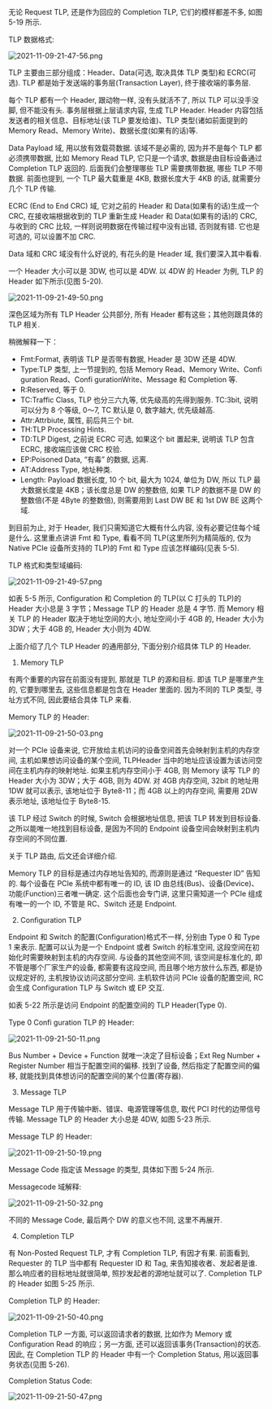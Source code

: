 
无论 Request TLP, 还是作为回应的 Completion TLP, 它们的模样都差不多, 如图 5-19 所示. 

TLP 数据格式:

![2021-11-09-21-47-56.png](./images/2021-11-09-21-47-56.png)

TLP 主要由三部分组成：Header、Data(可选, 取决具体 TLP 类型)和 ECRC(可选). TLP 都是始于发送端的事务层(Transaction Layer), 终于接收端的事务层. 

每个 TLP 都有一个 Header, 跟动物一样, 没有头就活不了, 所以 TLP 可以没手没脚, 但不能没有头. 事务层根据上层请求内容, 生成 TLP Header. Header 内容包括发送者的相关信息、目标地址(该 TLP 要发给谁)、TLP 类型(诸如前面提到的 Memory Read、Memory Write)、数据长度(如果有的话)等. 

Data Payload 域, 用以放有效载荷数据. 该域不是必需的, 因为并不是每个 TLP 都必须携带数据, 比如 Memory Read TLP, 它只是一个请求, 数据是由目标设备通过 Completion TLP 返回的. 后面我们会整理哪些 TLP 需要携带数据, 哪些 TLP 不带数据. 前面也提到, 一个 TLP 最大载重是 4KB, 数据长度大于 4KB 的话, 就需要分几个 TLP 传输. 

ECRC (End to End CRC) 域, 它对之前的 Header 和 Data(如果有的话)生成一个 CRC, 在接收端根据收到的 TLP 重新生成 Header 和 Data(如果有的话)的 CRC, 与收到的 CRC 比较, 一样则说明数据在传输过程中没有出错, 否则就有错. 它也是可选的, 可以设置不加 CRC. 

Data 域和 CRC 域没有什么好说的, 有花头的是 Header 域, 我们要深入其中看看. 

一个 Header 大小可以是 3DW, 也可以是 4DW. 以 4DW 的 Header 为例, TLP 的 Header 如下所示(见图 5-20). 

![2021-11-09-21-49-50.png](./images/2021-11-09-21-49-50.png)

深色区域为所有 TLP Header 公共部分, 所有 Header 都有这些；其他则跟具体的 TLP 相关. 

稍微解释一下：

* Fmt:Format, 表明该 TLP 是否带有数据, Header 是 3DW 还是 4DW. 
* Type:TLP 类型, 上一节提到的, 包括 Memory Read、Memory Write、Confi guration Read、Confi gurationWrite、Message 和 Completion 等. 
* R:Reserved, 等于 0. 
* TC:Traffic Class, TLP 也分三六九等, 优先级高的先得到服务. TC:3bit, 说明可以分为 8 个等级, 0～7, TC 默认是 0, 数字越大, 优先级越高. 
* Attr:Attrbiute, 属性, 前后共三个 bit. 
* TH:TLP Processing Hints. 
* TD:TLP Digest, 之前说 ECRC 可选, 如果这个 bit 置起来, 说明该 TLP 包含 ECRC, 接收端应该做 CRC 校验. 
* EP:Poisoned Data, “有毒” 的数据, 远离. 
* AT:Address Type, 地址种类. 
* Length: Payload 数据长度, 10 个 bit, 最大为 1024, 单位为 DW, 所以 TLP 最大数据长度是 4KB；该长度总是 DW 的整数倍, 如果 TLP 的数据不是 DW 的整数倍(不是 4Byte 的整数倍), 则需要用到 Last DW BE 和 1st DW BE 这两个域. 

到目前为止, 对于 Header, 我们只需知道它大概有什么内容, 没有必要记住每个域是什么. 这里重点讲讲 Fmt 和 Type, 看看不同 TLP(这里所列为精简版的, 仅为 Native PCIe 设备所支持的 TLP)的 Fmt 和 Type 应该怎样编码(见表 5-5). 

TLP 格式和类型域编码:

![2021-11-09-21-49-57.png](./images/2021-11-09-21-49-57.png)

如表 5-5 所示, Configuration 和 Completion 的 TLP(以 C 打头的 TLP)的 Header 大小总是 3 字节；Message TLP 的 Header 总是 4 字节. 而 Memory 相关 TLP 的 Header 取决于地址空间的大小, 地址空间小于 4GB 的, Header 大小为 3DW；大于 4GB 的, Header 大小则为 4DW. 

上面介绍了几个 TLP Header 的通用部分, 下面分别介绍具体 TLP 的 Header. 

1. Memory TLP

有两个重要的内容在前面没有提到, 那就是 TLP 的源和目标. 即该 TLP 是哪里产生的, 它要到哪里去, 这些信息都是包含在 Header 里面的. 因为不同的 TLP 类型, 寻址方式不同, 因此要结合具体 TLP 来看. 

Memory TLP 的 Header:

![2021-11-09-21-50-03.png](./images/2021-11-09-21-50-03.png)

对一个 PCIe 设备来说, 它开放给主机访问的设备空间首先会映射到主机的内存空间, 主机如果想访问设备的某个空间, TLPHeader 当中的地址应该设置为该访问空间在主机内存的映射地址. 如果主机内存空间小于 4GB, 则 Memory 读写 TLP 的 Header 大小为 3DW；大于 4GB, 则为 4DW. 对 4GB 内存空间, 32bit 的地址用 1DW 就可以表示, 该地址位于 Byte8-11；而 4GB 以上的内存空间, 需要用 2DW 表示地址, 该地址位于 Byte8-15. 

该 TLP 经过 Switch 的时候, Switch 会根据地址信息, 把该 TLP 转发到目标设备. 之所以能唯一地找到目标设备, 是因为不同的 Endpoint 设备空间会映射到主机内存空间的不同位置. 

关于 TLP 路由, 后文还会详细介绍. 

Memory TLP 的目标是通过内存地址告知的, 而源则是通过 “Requester ID” 告知的. 每个设备在 PCIe 系统中都有唯一的 ID, 该 ID 由总线(Bus)、设备(Device)、功能(Function)三者唯一确定. 这个后面也会专门讲, 这里只需知道一个 PCIe 组成有唯一的一个 ID, 不管是 RC、Switch 还是 Endpoint. 

2. Configuration TLP

Endpoint 和 Switch 的配置(Configuration)格式不一样, 分别由 Type 0 和 Type 1 来表示. 配置可以认为是一个 Endpoint 或者 Switch 的标准空间, 这段空间在初始化时需要映射到主机的内存空间. 与设备的其他空间不同, 该空间是标准化的, 即不管是哪个厂家生产的设备, 都需要有这段空间, 而且哪个地方放什么东西, 都是协议规定好的, 主机按协议访问这部分空间. 主机软件访问 PCIe 设备的配置空间, RC 会生成 Configuration TLP 与 Switch 或 EP 交互. 

如表 5-22 所示是访问 Endpoint 的配置空间的 TLP Header(Type 0). 

Type 0 Confi guration TLP 的 Header:

![2021-11-09-21-50-11.png](./images/2021-11-09-21-50-11.png)

Bus Number + Device + Function 就唯一决定了目标设备；Ext Reg Number + Register Number 相当于配置空间的偏移. 找到了设备, 然后指定了配置空间的偏移, 就能找到具体想访问的配置空间的某个位置(寄存器). 

3. Message TLP

Message TLP 用于传输中断、错误、电源管理等信息, 取代 PCI 时代的边带信号传输. Message TLP 的 Header 大小总是 4DW, 如图 5-23 所示. 

Message TLP 的 Header:

![2021-11-09-21-50-19.png](./images/2021-11-09-21-50-19.png)

Message Code 指定该 Message 的类型, 具体如下图 5-24 所示. 

Messagecode 域解释:

![2021-11-09-21-50-32.png](./images/2021-11-09-21-50-32.png)

不同的 Message Code, 最后两个 DW 的意义也不同, 这里不再展开. 

4. Completion TLP

有 Non-Posted Request TLP, 才有 Completion TLP, 有因才有果. 前面看到, Requester 的 TLP 当中都有 Requester ID 和 Tag, 来告知接收者、发起者是谁. 那么响应者的目标地址就很简单, 照抄发起者的源地址就可以了. Completion TLP 的 Header 如图 5-25 所示. 

Completion TLP 的 Header:

![2021-11-09-21-50-40.png](./images/2021-11-09-21-50-40.png)

Completion TLP 一方面, 可以返回请求者的数据, 比如作为 Memory 或 Configuration Read 的响应；另一方面, 还可以返回该事务(Transaction)的状态. 因此, 在 Completion TLP 的 Header 中有一个 Completion Status, 用以返回事务状态(见图 5-26). 

Completion Status Code:

![2021-11-09-21-50-47.png](./images/2021-11-09-21-50-47.png)
